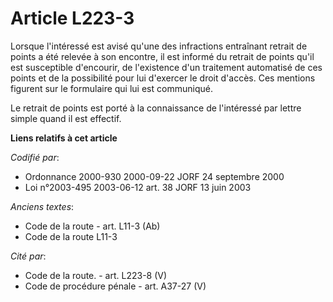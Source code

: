 # Article L223-3

Lorsque l'intéressé est avisé qu'une des infractions entraînant retrait de points a été relevée à son encontre, il est
informé du retrait de points qu'il est susceptible d'encourir, de l'existence d'un traitement automatisé de ces points et de
la possibilité pour lui d'exercer le droit d'accès. Ces mentions figurent sur le formulaire qui lui est communiqué.

Le retrait de points est porté à la connaissance de l'intéressé par lettre simple quand il est effectif.

**Liens relatifs à cet article**

_Codifié par_:

  - Ordonnance 2000-930 2000-09-22 JORF 24 septembre 2000
  - Loi n°2003-495 2003-06-12 art. 38 JORF 13 juin 2003

_Anciens textes_:

  - Code de la route - art. L11-3 (Ab)
  - Code de la route L11-3

_Cité par_:

  - Code de la route. - art. L223-8 (V)
  - Code de procédure pénale - art. A37-27 (V)
